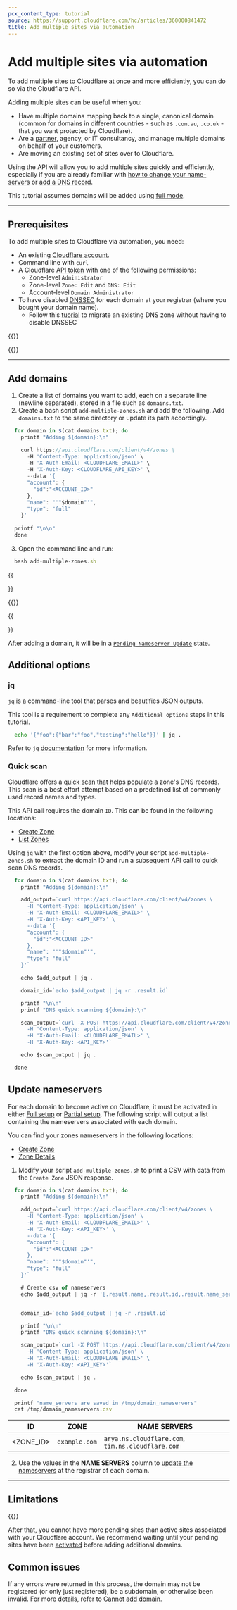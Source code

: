 ```yaml
---
pcx_content_type: tutorial
source: https://support.cloudflare.com/hc/articles/360000841472
title: Add multiple sites via automation
---
```


# Add multiple sites via automation

To add multiple sites to Cloudflare at once and more efficiently, you can do so via the Cloudflare API.

Adding multiple sites can be useful when you:

- Have multiple domains mapping back to a single, canonical domain (common for domains in different countries - such as `.com.au`, `.co.uk` - that you want protected by Cloudflare).
- Are a [partner](https://www.cloudflare.com/partners/), agency, or IT consultancy, and manage multiple domains on behalf of your customers.
- Are moving an existing set of sites over to Cloudflare.

Using the API will allow you to add multiple sites quickly and efficiently, especially if you are already familiar with [how to change your name-servers](/dns/zone-setups/full-setup/setup/) or [add a DNS record](/dns/manage-dns-records/how-to/create-dns-records/).

This tutorial assumes domains will be added using [full mode](/dns/zone-setups/full-setup/). 
___

## Prerequisites

To add multiple sites to Cloudflare via automation, you need:

- An existing [Cloudflare account](/fundamentals/setup/account/create-account/).
- Command line with `curl`
- A Cloudflare [API token](/fundamentals/api/get-started/create-token/) with one of the following permissions:
  - Zone-level `Administrator`
  - Zone-level `Zone: Edit` and `DNS: Edit`
  - Account-level `Domain Administrator`
- To have disabled [DNSSEC](/dns/concepts/#dnssec) for each domain at your registrar (where you bought your domain name). 
  - Follow this [tuorial](/dns/dnssec/dnssec-active-migration/) to migrate an existing DNS zone without having to disable DNSSEC
  
{{<render file="_dnssec-providers.md" productFolder="dns">}}

{{<render file="_dnssec-enabled-migration.md" productFolder="dns">}}


___

## Add domains

1. Create a list of domains you want to add, each on a separate line (newline separated), stored in a file such as `domains.txt`.
2. Create a bash script `add-multiple-zones.sh` and add the following. Add `domains.txt` to the same directory or update its path accordingly. 
```js
  for domain in $(cat domains.txt); do
    printf "Adding ${domain}:\n"

    curl https://api.cloudflare.com/client/v4/zones \
      -H 'Content-Type: application/json' \
      -H 'X-Auth-Email: <CLOUDFLARE_EMAIL>' \
      -H 'X-Auth-Key: <CLOUDFLARE_API_KEY>' \
      --data '{
      "account": {
        "id":"<ACCOUNT_ID>" 
      },
      "name": "'"$domain"'",
      "type": "full"
    }'
  
  printf "\n\n"
  done
```

3. Open the command line and run:
```js
  bash add-multiple-zones.sh
```

{{<Aside type="warning">}}

{{<render file="_automation-number-limitations.md">}}

{{</Aside>}}

After adding a domain, it will be in a [`Pending Nameserver Update`](/dns/zone-setups/reference/domain-status/) state. 

## Additional options

### jq

[`jq`](https://jqlang.github.io/jq/) is a command-line tool that parses and beautifies JSON outputs. 

This tool is a requirement to complete any `Additional options` steps in this tutorial.

```sh
  echo '{"foo":{"bar":"foo","testing":"hello"}}' | jq .
```

Refer to `jq` [documentation](https://jqlang.github.io/jq/manual/#basic-filters) for more information.

### Quick scan

Cloudflare offers a [quick scan](/dns/zone-setups/reference/dns-quick-scan/) that helps populate a zone's DNS records. This scan is a best effort attempt based on a predefined list of commonly used record names and types.

This API call requires the domain `ID`. This can be found in the following locations:
- [Create Zone](/api/operations/zones-post#Request)
- [List Zones](/api/operations/zones-get)

Using `jq` with the first option above, modify your script `add-multiple-zones.sh` to extract the domain ID and run a subsequent API call to quick scan DNS records.

```js
  for domain in $(cat domains.txt); do
    printf "Adding ${domain}:\n"

    add_output=`curl https://api.cloudflare.com/client/v4/zones \
      -H 'Content-Type: application/json' \
      -H 'X-Auth-Email: <CLOUDFLARE_EMAIL>' \
      -H 'X-Auth-Key: <API_KEY>' \
      --data '{
      "account": {
        "id":"<ACCOUNT_ID>" 
      },
      "name": "'"$domain"'",
      "type": "full"
    }'`

    echo $add_output | jq .

    domain_id=`echo $add_output | jq -r .result.id`

    printf "\n\n"
    printf "DNS quick scanning ${domain}:\n"

    scan_output=`curl -X POST https://api.cloudflare.com/client/v4/zones/$domain_id/dns_records/scan \
      -H 'Content-Type: application/json' \
      -H 'X-Auth-Email: <CLOUDFLARE_EMAIL>' \
      -H 'X-Auth-Key: <API_KEY>'`

    echo $scan_output | jq .

  done
```

## Update nameservers

For each domain to become active on Cloudflare, it must be activated in either [Full setup](/dns/zone-setups/full-setup/setup/) or [Partial setup](/dns/zone-setups/partial-setup/setup/). The following script will output a list containing the nameservers associated with each domain.

You can find your zones nameservers in the following locations:
- [Create Zone](/api/operations/zones-post#Request)
- [Zone Details](/api/operations/zones-0-get) 

1. Modify your script `add-multiple-zones.sh` to print a CSV with data from the `Create Zone` JSON response.

```js
  for domain in $(cat domains.txt); do
    printf "Adding ${domain}:\n"

    add_output=`curl https://api.cloudflare.com/client/v4/zones \
      -H 'Content-Type: application/json' \
      -H 'X-Auth-Email: <CLOUDFLARE_EMAIL>' \
      -H 'X-Auth-Key: <API_KEY>' \
      --data '{
      "account": {
        "id":"<ACCOUNT_ID>" 
      },
      "name": "'"$domain"'",
      "type": "full"
    }'`

    # Create csv of nameservers  
    echo $add_output | jq -r '[.result.name,.result.id,.result.name_servers[]] | @csv' >> /tmp/domain_nameservers.csv


    domain_id=`echo $add_output | jq -r .result.id`

    printf "\n\n"
    printf "DNS quick scanning ${domain}:\n"

    scan_output=`curl -X POST https://api.cloudflare.com/client/v4/zones/$domain_id/dns_records/scan \
      -H 'Content-Type: application/json' \
      -H 'X-Auth-Email: <CLOUDFLARE_EMAIL>' \
      -H 'X-Auth-Key: <API_KEY>'`

    echo $scan_output | jq .

  done

  printf "name_servers are saved in /tmp/domain_nameservers"
  cat /tmp/domain_nameservers.csv
```

  | ID | ZONE | NAME SERVERS | 
  | --- | --- | --- |
  | <ZONE_ID> | `example.com` | `arya.ns.cloudflare.com`, `tim.ns.cloudflare.com` |



2. Use the values in the **NAME SERVERS** column to [update the nameservers](/dns/zone-setups/full-setup/setup/#update-your-registrar) at the registrar of each domain.

___

## Limitations

{{<render file="_automation-number-limitations.md">}}
<br/>

After that, you cannot have more pending sites than active sites associated with your Cloudflare account. We recommend waiting until your pending sites have been [activated](/dns/zone-setups/reference/domain-status/) before adding additional domains.

## Common issues

If any errors were returned in this process, the domain may not be registered (or only just registered), be a subdomain, or otherwise been invalid. For more details, refer to [Cannot add domain](/dns/zone-setups/troubleshooting/cannot-add-domain/).
